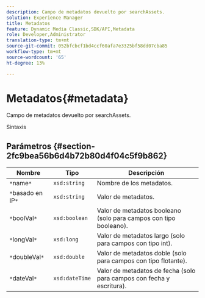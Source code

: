 ```yaml
---
description: Campo de metadatos devuelto por searchAssets.
solution: Experience Manager
title: Metadatos
feature: Dynamic Media Classic,SDK/API,Metadata
role: Developer,Administrator
translation-type: tm+mt
source-git-commit: 052bfcbcf1bd4ccf60afa7e3325bf58dd07cba85
workflow-type: tm+mt
source-wordcount: '65'
ht-degree: 13%

---
```



# Metadatos{#metadata}

Campo de metadatos devuelto por searchAssets.

Sintaxis

## Parámetros {#section-2fc9bea56b6d4b72b80d4f04c5f9b862}

| Nombre | Tipo | Descripción |
|---|---|---|
| `*`name`*` | `xsd:string` | Nombre de los metadatos. |
| `*`basado en IP`*` | `xsd:string` | Valor de metadatos. |
| `*`boolVal`*` | `xsd:boolean` | Valor de metadatos booleano (solo para campos con tipo booleano). |
| `*`longVal`*` | `xsd:long` | Valor de metadatos largo (solo para campos con tipo int). |
| `*`doubleVal`*` | `xsd:double` | Valor de metadatos doble (solo para campos con tipo flotante). |
| `*`dateVal`*` | `xsd:dateTime` | Valor de metadatos de fecha (solo para campos con fecha y escritura). |

